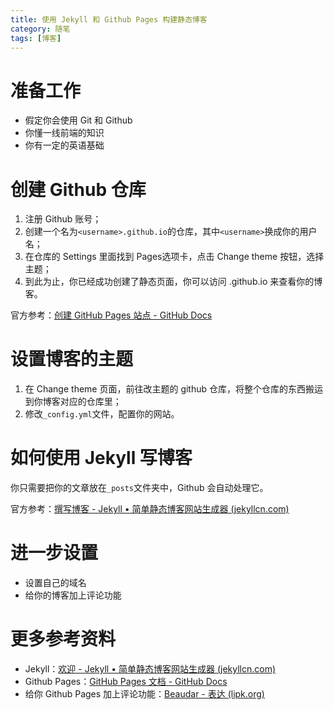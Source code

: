 ```yaml
---
title: 使用 Jekyll 和 Github Pages 构建静态博客
category: 随笔
tags: [博客]
---
```


# 准备工作

- 假定你会使用 Git 和 Github
- 你懂一线前端的知识
- 你有一定的英语基础

# 创建 Github 仓库

1. 注册 Github 账号；
2. 创建一个名为`<username>.github.io`的仓库，其中`<username>`换成你的用户名；
3. 在仓库的 Settings 里面找到 Pages选项卡，点击 Change theme 按钮，选择主题；
4. 到此为止，你已经成功创建了静态页面，你可以访问 <username>.github.io 来查看你的博客。

官方参考：[创建 GitHub Pages 站点 - GitHub Docs](https://docs.github.com/cn/pages/getting-started-with-github-pages/creating-a-github-pages-site)

# 设置博客的主题

1. 在 Change theme 页面，前往改主题的 github 仓库，将整个仓库的东西搬运到你博客对应的仓库里；
2. 修改`_config.yml`文件，配置你的网站。

# 如何使用 Jekyll 写博客

你只需要把你的文章放在`_posts`文件夹中，Github 会自动处理它。

官方参考：[撰写博客 - Jekyll • 简单静态博客网站生成器 (jekyllcn.com)](http://jekyllcn.com/docs/posts/)

# 进一步设置

- 设置自己的域名
- 给你的博客加上评论功能

# 更多参考资料

- Jekyll：[欢迎 - Jekyll • 简单静态博客网站生成器 (jekyllcn.com)](http://jekyllcn.com/docs/home/)
- Github Pages：[GitHub Pages 文档 - GitHub Docs](https://docs.github.com/cn/pages)
- 给你 Github Pages 加上评论功能：[Beaudar - 表达 (lipk.org)](https://beaudar.lipk.org/)
